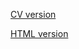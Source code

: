 [CV version](https://DenProgMan.github.io/rsschool-cv/cv)


[HTML version](https://DenProgMan.github.io/rsschool-cv/)
